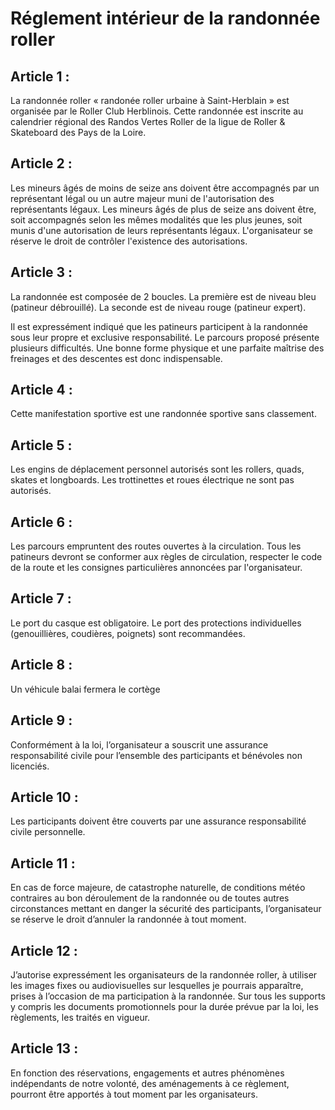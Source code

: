 # Réglement intérieur de la randonnée roller #

## Article 1 : ##
La randonnée roller « randonée roller urbaine à Saint-Herblain » est organisée par le Roller Club Herblinois. Cette randonnée
est inscrite au calendrier régional des Randos Vertes Roller de la ligue de Roller & Skateboard des Pays de la Loire.

## Article 2 : ##
Les mineurs âgés de moins de seize ans doivent être accompagnés par un représentant légal ou un autre
majeur muni de l'autorisation des représentants légaux. Les mineurs âgés de plus de seize ans doivent être,
soit accompagnés selon les mêmes modalités que les plus jeunes, soit munis d'une autorisation de leurs
représentants légaux. L'organisateur se réserve le droit de contrôler l'existence des autorisations.

## Article 3 : ##

La randonnée est composée de 2 boucles.
La première est de niveau bleu (patineur débrouillé).
La seconde est de niveau rouge (patineur expert).

Il est expressément indiqué que les patineurs participent à la randonnée sous leur propre et exclusive responsabilité. Le parcours proposé
présente plusieurs difficultés. Une bonne forme physique et une parfaite maîtrise des freinages et des
descentes est donc indispensable.

## Article 4 : ##
Cette manifestation sportive est une randonnée sportive sans classement.

## Article 5 : ##
Les engins de déplacement personnel autorisés sont les rollers, quads, skates et longboards. 
Les trottinettes et roues électrique ne sont pas autorisés.

## Article 6 : ##
Les parcours empruntent des routes ouvertes à la circulation. Tous les patineurs devront se
conformer aux règles de circulation, respecter le code de la route et les consignes particulières annoncées
par l'organisateur.

## Article 7 : ##
Le port du casque est obligatoire. Le port des protections individuelles (genouillières, coudières, poignets) sont recommandées.

## Article 8 : ##
Un véhicule balai fermera le cortège

## Article 9 : ##
Conformément à la loi, l’organisateur a souscrit une assurance responsabilité civile pour l’ensemble des
participants et bénévoles non licenciés.

## Article 10 : ##
Les participants doivent être couverts par une assurance responsabilité civile personnelle.

## Article 11 : ##
En cas de force majeure, de catastrophe naturelle, de conditions météo contraires au bon déroulement de
la randonnée ou de toutes autres circonstances mettant en danger la sécurité des participants,
l’organisateur se réserve le droit d’annuler la randonnée à tout moment.

## Article 12 : ##
J’autorise expressément les organisateurs de la randonnée roller, à utiliser les images fixes ou audiovisuelles sur lesquelles je pourrais apparaître,
prises à l’occasion de ma participation à la randonnée. Sur tous les supports y compris les documents
promotionnels pour la durée prévue par la loi, les règlements, les traités en vigueur.

## Article 13 : ##
En fonction des réservations, engagements et autres phénomènes indépendants de notre volonté, des
aménagements à ce règlement, pourront être apportés à tout moment par les organisateurs.
